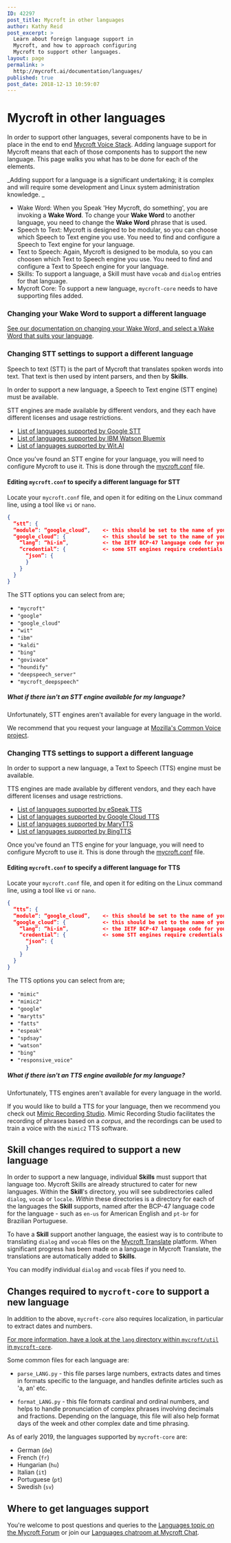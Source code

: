 ```yaml
---
ID: 42297
post_title: Mycroft in other languages
author: Kathy Reid
post_excerpt: >
  Learn about foreign language support in
  Mycroft, and how to approach configuring
  Mycroft to support other languages.
layout: page
permalink: >
  http://mycroft.ai/documentation/languages/
published: true
post_date: 2018-12-13 10:59:07
---
```

# Mycroft in other languages

In order to support other languages, several components have to be in place in the end to end [Mycroft Voice Stack](https://mycroft.ai/voice-stack-introduction/). Adding language support for Mycroft means that each of those components has to support the new language. This page walks you what has to be done for each of the elements. 

_Adding support for a language is a significant undertaking; it is complex and will require some development and Linux system administration knowledge. _

* Wake Word: When you Speak 'Hey Mycroft, do something', you are invoking a **Wake Word**. To change your **Wake Word** to another language, you need to change the **Wake Word** phrase that is used.
* Speech to Text: Mycroft is designed to be modular, so you can choose which Speech to Text engine you use. You need to find and configure a Speech to Text engine for your language. 
* Text to Speech: Again, Mycroft is designed to be modula, so you can choosen which Text to Speech engine you use. You need to find and configure a Text to Speech engine for your language. 
* Skills: To support a language, a Skill must have `vocab` and `dialog` entries for that language. 
* Mycroft Core: To support a new language, `mycroft-core` needs to have supporting files added.


### Changing your Wake Word to support a different language

[See our documentation on changing your Wake Word, and select a Wake Word that suits your language](https://mycroft.ai/documentation/home-mycroft-ai-pairing/#changing-your-wake-word). 

### Changing STT settings to support a different language

Speech to text (STT) is the part of Mycroft that translates spoken words into text. That text is then used by intent parsers, and then by **Skills**.

In order to support a new language, a Speech to Text engine (STT engine) must be available.

STT engines are made available by different vendors, and they each have different licenses and usage restrictions.

* [List of languages supported by Google STT](https://stackoverflow.com/questions/14257598/what-are-language-codes-in-chromes-implementation-of-the-html5-speech-recogniti)
* [List of languages supported by IBM Watson Bluemix](https://www.ibm.com/watson/developercloud/speech-to-text/api/v1/#sessionless_methods)
* [List of languages supported by Wit.AI](https://wit.ai/faq)

Once you've found an STT engine for your language, you will need to configure Mycroft to use it. This is done through the [mycroft.conf](https://mycroft.ai/documentation/mycroft-conf/) file. 

#### Editing `mycroft.conf` to specify a different language for STT

Locate your `mycroft.conf` file, and open it for editing on the Linux command line, using a tool like `vi` or `nano`. 

```json
{
  “stt”: {
  “module”: “google_cloud”,    <- this should be set to the name of your STT provider (ie "google_cloud", "wit" etc)
  “google_cloud”: {            <- this should be set to the name of your STT provider (ie "google_cloud", "wit" etc)
    “lang”: “hi-in”,           <- the IETF BCP-47 language code for your language (shown is Hindi as spoken in India)
    “credential”: {            <- some STT engines require credentials - check the documentation for the STT engine
      “json”: {
      }
    }
  }
}
```

The STT options you can select from are; 

* `"mycroft"`
* `"google"`
* `"google_cloud"`
* `"wit"`
* `"ibm"`
* `"kaldi"`
* `"bing"`
* `"govivace"`
* `"houndify"`
* `"deepspeech_server"`
* `"mycroft_deepspeech"`

##### What if there isn't an STT engine available for my language? 

Unfortunately, STT engines aren't available for every language in the world. 

We recommend that you request your language at [Mozilla's Common Voice project](https://voice.mozilla.org/en/languages). 

### Changing TTS settings to support a different language

In order to support a new language, a Text to Speech (TTS) engine must be available.

TTS engines are made available by different vendors, and they each have different licenses and usage restrictions.

* [List of languages supported by eSpeak TTS](http://espeak.sourceforge.net/)
* [List of languages supported by Google Cloud TTS](https://cloud.google.com/text-to-speech/docs/voices)
* [List of languages supported by MaryTTS](http://mary.dfki.de/)
* [List of languages supported by BingTTS](https://docs.microsoft.com/en-us/azure/cognitive-services/speech/api-reference-rest/s)

Once you've found an TTS engine for your language, you will need to configure Mycroft to use it. This is done through the [mycroft.conf](https://mycroft.ai/documentation/mycroft-conf/) file. 

#### Editing `mycroft.conf` to specify a different language for TTS

Locate your `mycroft.conf` file, and open it for editing on the Linux command line, using a tool like `vi` or `nano`. 

```json
{
  “tts”: {
  “module”: “google_cloud”,    <- this should be set to the name of your TTS provider (ie "google_cloud", "wit" etc)
  “google_cloud”: {            <- this should be set to the name of your TTS provider (ie "google_cloud", "wit" etc)
    “lang”: “hi-in”,           <- the IETF BCP-47 language code for your language (shown is Hindi as spoken in India)
    “credential”: {            <- some STT engines require credentials - check the documentation for the STT engine
      “json”: {
      }
    }
  }
}
```

The TTS options you can select from are; 

* `"mimic"`
* `"mimic2"`
* `"google"`
* `"marytts"`
* `"fatts"`
* `"espeak"`
* `"spdsay"`
* `"watson"`
* `"bing"`
* `"responsive_voice"`

##### What if there isn't an TTS engine available for my language? 

Unfortunately, TTS engines aren't available for every language in the world. 

If you would like to build a TTS for your language, then we recommend you check out [Mimic Recording Studio](https://mycroft.ai/documentation/mimic-recording-studio/). Mimic Recording Studio facilitates the recording of phrases based on a _corpus_, and the recordings can be used to train a voice with the `mimic2` TTS software.

## Skill changes required to support a new language

In order to support a new language, individual **Skills** must support that language too. Mycroft Skills are already structured to cater for new languages. Within the **Skill**'s directory, you will see subdirectories called `dialog`, `vocab` or `locale`. _Within_ these directories is a directory for each of the languages the **Skill** supports, named after the BCP-47 language code for the language - such as `en-us` for American English and `pt-br` for Brazilian Portuguese. 

To have a **Skill** support another language, the easiest way is to contribute to translating `dialog` and `vocab` files on the [Mycroft Translate](https://translate.mycroft.ai) platform. When significant progress has been made on a language in Mycroft Translate, the translations are automatically added to **Skills**. 

You can modify individual `dialog` and `vocab` files if you need to. 

## Changes required to `mycroft-core` to support a new language

In addition to the above, `mycroft-core` also requires localization, in particular to extract dates and numbers. 

[For more information, have a look at the `lang` directory within `mycroft/util` in `mycroft-core`](https://github.com/MycroftAI/mycroft-core/tree/dev/mycroft/util/lang). 

Some common files for each language are: 

* `parse_LANG.py` - this file parses large numbers, extracts dates and times in formats specific to the language, and handles definite articles such as 'a, an' etc. 

* `format_LANG.py` - this file formats cardinal and ordinal numbers, and helps to handle pronunciation of complex phrases involving decimals and fractions. Depending on the language, this file will also help format days of the week and other complex date and time phrasing.

As of early 2019, the languages supported by `mycroft-core` are: 

* German (`de`)
* French (`fr`)
* Hungarian (`hu`)
* Italian (`it`)
* Portuguese (`pt`)
* Swedish (`sv`)

## Where to get languages support

You're welcome to post questions and queries to the [Languages topic on the Mycroft Forum](https://community.mycroft.ai/c/languages) or join our [Languages chatroom at Mycroft Chat](https://chat.mycroft.ai/community/channels/languages).
